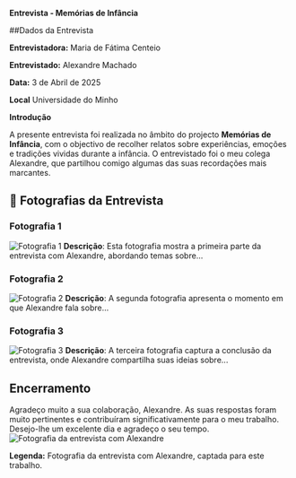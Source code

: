 **Entrevista - Memórias de Infância**

##Dados da Entrevista

**Entrevistadora:** Maria de Fátima Centeio

**Entrevistado:** Alexandre Machado

**Data:** 3 de Abril de 2025  

**Local** Universidade do Minho

**Introdução**

A presente entrevista foi realizada no âmbito do projecto **Memórias de Infância**, com o objectivo de recolher relatos sobre experiências, emoções e tradições vividas durante a infância. O entrevistado foi o meu colega Alexandre, que partilhou comigo algumas das suas recordações mais marcantes.

## 📸 Fotografias da Entrevista


### Fotografia 1
![Fotografia 1](https://github.com/fatimacenteio/Entrevista-Alexandre/blob/main/entrevista1.jpeg)
**Descrição**: Esta fotografia mostra a primeira parte da entrevista com Alexandre, abordando temas sobre...

### Fotografia 2
![Fotografia 2](https://github.com/fatimacenteio/Entrevista-Alexandre/blob/main/entrevista2.jpeg)
**Descrição**: A segunda fotografia apresenta o momento em que Alexandre fala sobre...

### Fotografia 3
![Fotografia 3](https://github.com/fatimacenteio/Entrevista-Alexandre/blob/main/entrevista3.jpeg)
**Descrição**: A terceira fotografia captura a conclusão da entrevista, onde Alexandre compartilha suas ideias sobre...

## Encerramento

Agradeço muito a sua colaboração, Alexandre. As suas respostas foram muito pertinentes e contribuíram significativamente para o meu trabalho. Desejo-lhe um excelente dia e agradeço o seu tempo.
![Fotografia da entrevista com Alexandre](https://github.com/fatimacenteio/Entrevista-Alexandre/blob/main/entrevista4.jpeg)

**Legenda:** Fotografia da entrevista com Alexandre, captada para este trabalho.
